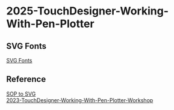 # 2025-TouchDesigner-Working-With-Pen-Plotter

## SVG Fonts
[SVG Fonts](https://gitlab.com/oskay/svg-fonts)

## Reference
[SOP to SVG](https://github.com/raganmd/touchdesigner-sop-to-svg)    
[2023-TouchDesigner-Working-With-Pen-Plotter-Workshop](https://github.com/gwangyu-lee/2023-TouchDesigner-Working-With-Pen-Plotter-Workshop?tab=readme-ov-file)
